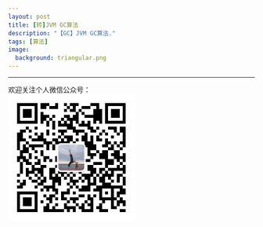 ```yaml
---
layout: post
title: [转]JVM GC算法
description: "【GC】JVM GC算法."
tags: [算法]
image:
  background: triangular.png
---
```



----------
欢迎关注个人微信公众号：<br/>
![](/images/weixin.jpg)